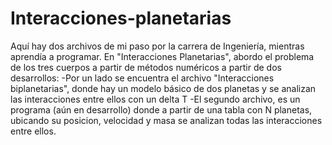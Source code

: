 # Interacciones-planetarias
Aquí hay dos archivos de mi paso por la carrera de Ingeniería, mientras aprendía a programar.
En "Interacciones Planetarias", abordo el problema de los tres cuerpos a partir de métodos numéricos a partir de dos desarrollos:
-Por un lado se encuentra el archivo "Interacciones biplanetarias", donde hay un modelo básico de dos planetas y se analizan
las interacciones entre ellos con un delta T
-El segundo archivo, es un programa (aún en desarrollo) donde a partir de una tabla con N planetas, ubicando su posicion, velocidad y masa
se analizan todas las interacciones entre ellos.
